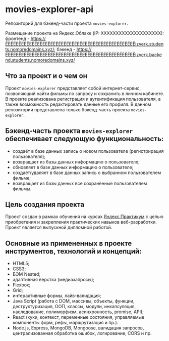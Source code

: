 # movies-explorer-api

Репозиторий для бэкенд-части проекта `movies-explorer`.

Размещение проекта на Яндекс.Облаке (IP: ХХХХХХХХХХХХХХХХХХХХ): фронтенд -
https://ЁЁЁЁЁЁЁЁЁЁЁЁЁЁЁЁЁЁЁЁЁЁЁЁЁЁЁЁЁЁЁЁЁЁЁЁЁЁЁЁЁЁЁЁЁЁЁЁЁizverk.students.nomoredomains.xyz/;
бэкенд -
https://ЁЁЁЁЁЁЁЁЁЁЁЁЁЁЁЁЁЁЁЁЁЁЁЁЁЁЁЁЁЁЁЁЁЁЁЁЁЁЁЁЁЁЁЁЁЁЁЁЁizverk.backend.students.nomoredomains.xyz/

## Что за проект и о чем он

Проект `movies-explorer` представляет собой интернет-сервис, позволяющий найти
фильмы по запросу и сохранить в личном кабинете. В проекте реализована
регистрация и аутентификация пользователя, а также возможность редактировать
данные его профиля. В данном репозитории представлена только бэкенд-часть
проекта `movies-explorer`.

## Бэкенд-часть проекта `movies-explorer` обеспечивает следующую функциональность:

- cоздаёт в базе данных запись о новом пользователе (регистрирация
  пользователя);
- возвращает из базы данных информацию о пользователе;
- обновляет в базе данных информацию о пользователе;
- создаёт/удаляет в базе данных запись о выбранном пользователем фильме;
- возвращает из базы данных все сохранённые пользователем фильмы.

## Цель создания проекта

Проект создан в рамках обучения на курсах
[Яндекс.Практикум](https://practicum.yandex.ru/) с целью приобретения и
закрепления практических навыков веб-разработки. Проект является выпускной
дипломной работой.

## Основные из примененных в проекте инструментов, технологий и концепций:

- HTML5;
- CSS3;
- БЭМ Nested;
- адаптивная верстка (медиазапросы);
- Flexbox;
- Grid;
- интерактивные формы, лайв-валидация;
- Java Script (работа с DOM, массивы, объекты, функции, деструктуризация, ООП,
  классы, модули, инкапсуляция, наследование, полиморфизм, асинхронность,
  promise, API);
- React (хуки, контекст, переменные состояния, управляемые компоненты форм,
  рефы, маршрутизация и пр.).
- Node.js, Express, MongoDB, Mongoose, валидация запросов, централизованная
  обработка ошибок, логирование, CORS и пр.
